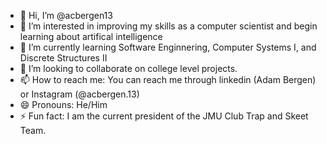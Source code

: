 - 👋 Hi, I’m @acbergen13
- 👀 I’m interested in improving my skills as a computer scientist and begin learning about artifical intelligence
- 🌱 I’m currently learning Software Enginnering, Computer Systems I, and Discrete Structures II
- 💞️ I’m looking to collaborate on college level projects.
- 📫 How to reach me: You can reach me through linkedin (Adam Bergen) or Instagram (@acbergen.13)
- 😄 Pronouns: He/Him
- ⚡ Fun fact: I am the current president of the JMU Club Trap and Skeet Team.

<!---
acbergen13/acbergen13 is a ✨ special ✨ repository because its `README.md` (this file) appears on your GitHub profile.
You can click the Preview link to take a look at your changes.
--->
